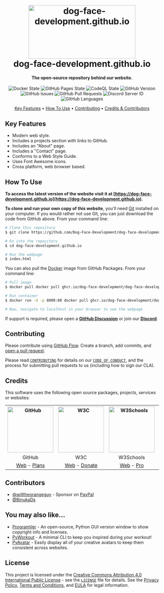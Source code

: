 <!-- Logo -->
<h1 align="center">
  <img src="https://github.com/Dog-Face-Development/dog-face-development.github.io/blob/master/docs/images/logo.png" height="175px" width="350px" alt="dog-face-development.github.io">
  <br>
  dog-face-development.github.io
</h1>

<!-- Copy -->
<h4 align="center">The open-source repository behind our website.</h4>

<!-- Badges -->
<div align="center">
  <!-- Stability -->
  <img alt="Docker State" src="https://github.com/Dog-Face-Development/dog-face-development.github.io/actions/workflows/docker-publish.yml/badge.svg">
  <!-- Stability -->
  <img alt="GitHub Pages State" src="https://github.com/Dog-Face-Development/dog-face-development.github.io/actions/workflows/pages-build-deployment.yml/badge.svg">
  <!-- CodeQL -->
  <img alt="CodeQL State" src="https://github.com/Dog-Face-Development/dog-face-development.github.io/actions/workflows/codeql-analysis.yml/badge.svg">
  <!-- Version -->
  <img alt="GitHub Version" src="https://img.shields.io/github/v/release/Dog-Face-Development/dog-face-development.github.io?include_prereleases">
  <!-- Issues -->
  <img alt="GitHub Issues" src="https://img.shields.io/github/issues/Dog-Face-Development/dog-face-development.github.io">
  <!-- Pull Requests -->
  <img alt="GitHub Pull Requests" src="https://img.shields.io/github/issues-pr/Dog-Face-Development/dog-face-development.github.io">
  <!-- Discord -->
  <img alt="Discord Server ID" src="https://img.shields.io/discord/1016481578093920377">
  <!-- Language Count -->
  <img alt="GitHub Languages" src="https://img.shields.io/github/languages/count/Dog-Face-Development/dog-face-development.github.io">
</div>

<!-- Navigation -->
<p align="center">
  <a href="#key-features">Key Features</a> •
  <a href="#how-to-use">How To Use</a> •
  <a href="#contributing">Contributing</a> •
  <a href="#credits">Credits & Contributors</a>
</p>

## Key Features

* Modern web style.
* Includes a projects section with links to GitHub.
* Includes an "About" page.
* Includes a "Contact" page.
* Conforms to a Web Style Guide.
* Uses Font Awesome icons.
* Cross platform, web browser based.

## How To Use

**To access the latest version of the website visit it at [https://dog-face-development.github.io](https://dog-face-development.github.io).**

**To clone and run your own copy of this website**, you'll need [Git](https://git-scm.com/downloads) installed on your computer. If you would rather not use Git, you can just download the code from GitHub above. From your command line:

```bash
# Clone this repository
$ git clone https://github.com/Dog-Face-Development/dog-face-development.github.io.git

# Go into the repository
$ cd dog-face-development.github.io

# Run the webpage
$ index.html
```

You can also pull the [Docker](https://www.docker.com/) image from GitHub Packages. From your command line:

```bash
# Pull image
$ docker pull docker pull ghcr.io/dog-face-development/dog-face-development.github.io:master

# Run container
$ docker run -d -p 8000:80 docker pull ghcr.io/dog-face-development/dog-face-development.github.io:master

# Now, navigate to localhost in your browser to see the webpage
```

If support is required, please open a **[GitHub Discussion](https://github.com/Dog-Face-Development/dog-face-development.github.io/discussions)** or join our **[Discord](https://discord.gg/yv2FGFVpNc)**.

## Contributing

Please contribute using [GitHub Flow](https://guides.github.com/introduction/flow). Create a branch, add commits, and [open a pull request](https://github.com/Dog-Face-Development/dog-face-development.github.io/compare).

Please read [`CONTRIBUTING`](CONTRIBUTING.md) for details on our [`CODE OF CONDUCT`](CODE_OF_CONDUCT.md), and the process for submitting pull requests to us (including how to sign our CLA).

## Credits

This software uses the following open source packages, projects, services or websites:

<!-- Credits Table -->
<table>
  <tr>
    <th align="center"><img src="https://applets.imgix.net/https%3A%2F%2Fassets.ifttt.com%2Fimages%2Fchannels%2F2107379463%2Ficons%2Fmonochrome_large.png?w=240&h=240&s=8a19bbc158996d098e2fb18310ba7f33" width="150" height="150" alt="GitHub"/></th>
    <th align="center"><img src="https://pbs.twimg.com/profile_images/1069553420854591489/stZUQMcC_400x400.jpg" width="150" height="150" alt="W3C"/></th>
    <th align="center"><img src="https://videos.w3schools.com/files/images/w3schools_logo_500_04AA6D.png" width="150" height="150" alt="W3Schools"/></th>
    <th align="center"><img src="https://upload.wikimedia.org/wikipedia/commons/thumb/5/5f/Font_Awesome_logomark_blue.svg/1200px-Font_Awesome_logomark_blue.svg.png" width="150" height="150" alt="FontAwesome"/></th>
    <th align="center"><img src="https://assets.simpleanalytics.com/press/logo-ratio-1-1/square.svg" width="150" height="150" alt="Simple Analytics"/></th>
  </tr>
  <tr>
    <td align="center">GitHub</td>
    <td align="center">W3C</td>
    <td align="center">W3Schools</td>
    <td align="center">Font Awesome</td>
    <td align="center">Simple Analytics</td>
  </tr>
  <tr>
    <td align="center"><a href="https://github.com/">Web</a> - <a href="https://github.com/pricing">Plans</a></td>
    <td align="center"><a href="https://www.w3.org">Web</a> - <a href="https://www.w3.org/support/">Donate</a></td>
    <td align="center"><a href="https://www.w3schools.com/default.asp">Web</a> - <a href="https://www.w3schools.com/pro/index.php">Pro</a></td>
    <td align="center"><a href="https://fontawesome.com/">Web</a> - <a href="https://fontawesome.com/plans">Plans</a></td>
    <td align="center"><a href="https://simpleanalytics.com/?referral=willtheorangeguy">Web</a> - <a href="https://www.simpleanalytics.com/pricing">Plans</a></td>
</table>

## Contributors

* [@willtheorangeguy](https://github.com/willtheorangeguy) - Sponsor on [PayPal](https://paypal.me/wvdg44?country.x=CA&locale.x=en_US)
* [@BinukaDs](https://github.com/BinukaDs)

## You may also like...

* [ProgramVer](https://github.com/Dog-Face-Development/ProgramVer) - An open-source, Python GUI version window to show copyright info and licenses.
* [PyWorkout](https://github.com/Dog-Face-Development/PyWorkout) - A minimal CLI to keep you inspired during your workout!
* [PyAvatar](https://github.com/Dog-Face-Development/PyAvatar) - Easily display all of your creative avatars to keep them consistent across websites.

## License

This project is licensed under the [Creative Commons Attribution 4.0 International Public License](https://creativecommons.org/licenses/by/4.0/) - see the [`LICENSE`](LICENSE.md) file for details. See the [Privacy Policy](https://github.com/Dog-Face-Development/dog-face-development.github.io/blob/master/docs/legal/PRIVACY.md), [Terms and Conditions](https://github.com/Dog-Face-Development/dog-face-development.github.io/blob/master/docs/legal/TERMS.md), and [EULA](https://github.com/Dog-Face-Development/dog-face-development.github.io/blob/master/docs/legal/EULA.md) for legal information.
